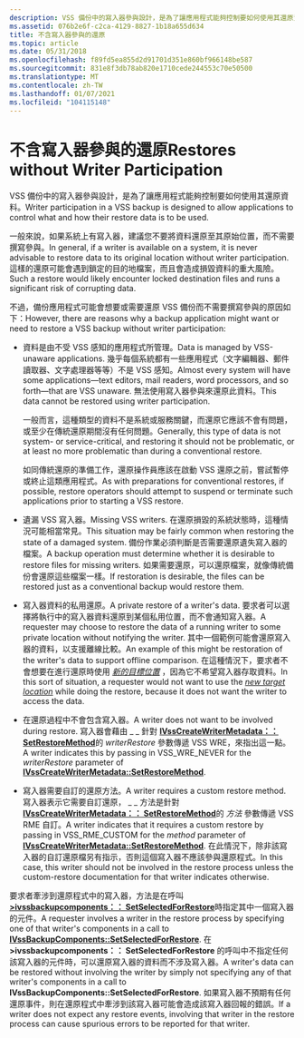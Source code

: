 ```yaml
---
description: VSS 備份中的寫入器參與設計，是為了讓應用程式能夠控制要如何使用其還原資料。
ms.assetid: 076b2e6f-c2ca-4129-8827-1b18a655d634
title: 不含寫入器參與的還原
ms.topic: article
ms.date: 05/31/2018
ms.openlocfilehash: f89fd5ea855d2d91701d351e860bf966148be587
ms.sourcegitcommit: 831e8f3db78ab820e1710cede244553c70e50500
ms.translationtype: MT
ms.contentlocale: zh-TW
ms.lasthandoff: 01/07/2021
ms.locfileid: "104115148"
---
```

# <a name="restores-without-writer-participation"></a><span data-ttu-id="0b1ca-103">不含寫入器參與的還原</span><span class="sxs-lookup"><span data-stu-id="0b1ca-103">Restores without Writer Participation</span></span>

<span data-ttu-id="0b1ca-104">VSS 備份中的寫入器參與設計，是為了讓應用程式能夠控制要如何使用其還原資料。</span><span class="sxs-lookup"><span data-stu-id="0b1ca-104">Writer participation in a VSS backup is designed to allow applications to control what and how their restore data is to be used.</span></span>

<span data-ttu-id="0b1ca-105">一般來說，如果系統上有寫入器，建議您不要將資料還原至其原始位置，而不需要撰寫參與。</span><span class="sxs-lookup"><span data-stu-id="0b1ca-105">In general, if a writer is available on a system, it is never advisable to restore data to its original location without writer participation.</span></span> <span data-ttu-id="0b1ca-106">這樣的還原可能會遇到鎖定的目的地檔案，而且會造成損毀資料的重大風險。</span><span class="sxs-lookup"><span data-stu-id="0b1ca-106">Such a restore would likely encounter locked destination files and runs a significant risk of corrupting data.</span></span>

<span data-ttu-id="0b1ca-107">不過，備份應用程式可能會想要或需要還原 VSS 備份而不需要撰寫參與的原因如下：</span><span class="sxs-lookup"><span data-stu-id="0b1ca-107">However, there are reasons why a backup application might want or need to restore a VSS backup without writer participation:</span></span>

-   <span data-ttu-id="0b1ca-108">資料是由不受 VSS 感知的應用程式所管理。</span><span class="sxs-lookup"><span data-stu-id="0b1ca-108">Data is managed by VSS-unaware applications.</span></span> <span data-ttu-id="0b1ca-109">幾乎每個系統都有一些應用程式（文字編輯器、郵件讀取器、文字處理器等等）不是 VSS 感知。</span><span class="sxs-lookup"><span data-stu-id="0b1ca-109">Almost every system will have some applications—text editors, mail readers, word processors, and so forth—that are VSS unaware.</span></span> <span data-ttu-id="0b1ca-110">無法使用寫入器參與來還原此資料。</span><span class="sxs-lookup"><span data-stu-id="0b1ca-110">This data cannot be restored using writer participation.</span></span>

    <span data-ttu-id="0b1ca-111">一般而言，這種類型的資料不是系統或服務關鍵，而還原它應該不會有問題，或至少在傳統還原期間沒有任何問題。</span><span class="sxs-lookup"><span data-stu-id="0b1ca-111">Generally, this type of data is not system- or service-critical, and restoring it should not be problematic, or at least no more problematic than during a conventional restore.</span></span>

    <span data-ttu-id="0b1ca-112">如同傳統還原的準備工作，還原操作員應該在啟動 VSS 還原之前，嘗試暫停或終止這類應用程式。</span><span class="sxs-lookup"><span data-stu-id="0b1ca-112">As with preparations for conventional restores, if possible, restore operators should attempt to suspend or terminate such applications prior to starting a VSS restore.</span></span>

-   <span data-ttu-id="0b1ca-113">遺漏 VSS 寫入器。</span><span class="sxs-lookup"><span data-stu-id="0b1ca-113">Missing VSS writers.</span></span> <span data-ttu-id="0b1ca-114">在還原損毀的系統狀態時，這種情況可能相當常見。</span><span class="sxs-lookup"><span data-stu-id="0b1ca-114">This situation may be fairly common when restoring the state of a damaged system.</span></span> <span data-ttu-id="0b1ca-115">備份作業必須判斷是否需要還原遺失寫入器的檔案。</span><span class="sxs-lookup"><span data-stu-id="0b1ca-115">A backup operation must determine whether it is desirable to restore files for missing writers.</span></span> <span data-ttu-id="0b1ca-116">如果需要還原，可以還原檔案，就像傳統備份會還原這些檔案一樣。</span><span class="sxs-lookup"><span data-stu-id="0b1ca-116">If restoration is desirable, the files can be restored just as a conventional backup would restore them.</span></span>
-   <span data-ttu-id="0b1ca-117">寫入器資料的私用還原。</span><span class="sxs-lookup"><span data-stu-id="0b1ca-117">A private restore of a writer's data.</span></span> <span data-ttu-id="0b1ca-118">要求者可以選擇將執行中的寫入器資料還原到某個私用位置，而不會通知寫入器。</span><span class="sxs-lookup"><span data-stu-id="0b1ca-118">A requester may choose to restore the data of a running writer to some private location without notifying the writer.</span></span> <span data-ttu-id="0b1ca-119">其中一個範例可能會還原寫入器的資料，以支援離線比較。</span><span class="sxs-lookup"><span data-stu-id="0b1ca-119">An example of this might be restoration of the writer's data to support offline comparison.</span></span> <span data-ttu-id="0b1ca-120">在這種情況下，要求者不會想要在進行還原時使用 [*新的目標位置*](vssgloss-n.md) ，因為它不希望寫入器存取資料。</span><span class="sxs-lookup"><span data-stu-id="0b1ca-120">In this sort of situation, a requester would not want to use the [*new target location*](vssgloss-n.md) while doing the restore, because it does not want the writer to access the data.</span></span>
-   <span data-ttu-id="0b1ca-121">在還原過程中不會包含寫入器。</span><span class="sxs-lookup"><span data-stu-id="0b1ca-121">A writer does not want to be involved during restore.</span></span> <span data-ttu-id="0b1ca-122">寫入器會藉由 \_ \_ 針對 [**IVssCreateWriterMetadata：： SetRestoreMethod**](/windows/desktop/api/VsWriter/nf-vswriter-ivsscreatewritermetadata-setrestoremethod)的 *writerRestore* 參數傳遞 VSS WRE，來指出這一點。</span><span class="sxs-lookup"><span data-stu-id="0b1ca-122">A writer indicates this by passing in VSS\_WRE\_NEVER for the *writerRestore* parameter of [**IVssCreateWriterMetadata::SetRestoreMethod**](/windows/desktop/api/VsWriter/nf-vswriter-ivsscreatewritermetadata-setrestoremethod).</span></span>
-   <span data-ttu-id="0b1ca-123">寫入器需要自訂的還原方法。</span><span class="sxs-lookup"><span data-stu-id="0b1ca-123">A writer requires a custom restore method.</span></span> <span data-ttu-id="0b1ca-124">寫入器表示它需要自訂還原， \_ \_ 方法是針對 [**IVssCreateWriterMetadata：： SetRestoreMethod**](/windows/desktop/api/VsWriter/nf-vswriter-ivsscreatewritermetadata-setrestoremethod)的 *方法* 參數傳遞 VSS RME 自訂。</span><span class="sxs-lookup"><span data-stu-id="0b1ca-124">A writer indicates that it requires a custom restore by passing in VSS\_RME\_CUSTOM for the *method* parameter of [**IVssCreateWriterMetadata::SetRestoreMethod**](/windows/desktop/api/VsWriter/nf-vswriter-ivsscreatewritermetadata-setrestoremethod).</span></span> <span data-ttu-id="0b1ca-125">在此情況下，除非該寫入器的自訂還原檔另有指示，否則這個寫入器不應該參與還原程式。</span><span class="sxs-lookup"><span data-stu-id="0b1ca-125">In this case, this writer should not be involved in the restore process unless the custom-restore documentation for that writer indicates otherwise.</span></span>

<span data-ttu-id="0b1ca-126">要求者牽涉到還原程式中的寫入器，方法是在呼叫 [**>ivssbackupcomponents：： SetSelectedForRestore**](/windows/desktop/api/VsBackup/nf-vsbackup-ivssbackupcomponents-setselectedforrestore)時指定其中一個寫入器的元件。</span><span class="sxs-lookup"><span data-stu-id="0b1ca-126">A requester involves a writer in the restore process by specifying one of that writer's components in a call to [**IVssBackupComponents::SetSelectedForRestore**](/windows/desktop/api/VsBackup/nf-vsbackup-ivssbackupcomponents-setselectedforrestore).</span></span> <span data-ttu-id="0b1ca-127">在 **>ivssbackupcomponents：： SetSelectedForRestore** 的呼叫中不指定任何該寫入器的元件時，可以還原寫入器的資料而不涉及寫入器。</span><span class="sxs-lookup"><span data-stu-id="0b1ca-127">A writer's data can be restored without involving the writer by simply not specifying any of that writer's components in a call to **IVssBackupComponents::SetSelectedForRestore**.</span></span> <span data-ttu-id="0b1ca-128">如果寫入器不預期有任何還原事件，則在還原程式中牽涉到該寫入器可能會造成該寫入器回報的錯誤。</span><span class="sxs-lookup"><span data-stu-id="0b1ca-128">If a writer does not expect any restore events, involving that writer in the restore process can cause spurious errors to be reported for that writer.</span></span>

 

 



